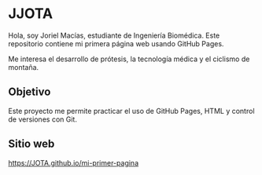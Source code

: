 # JJOTA

Hola, soy Joriel Macías, estudiante de Ingeniería Biomédica. Este repositorio contiene mi primera página web usando GitHub Pages.

Me interesa el desarrollo de prótesis, la tecnología médica y el ciclismo de montaña.
## Objetivo

Este proyecto me permite practicar el uso de GitHub Pages, HTML y control de versiones con Git.
## Sitio web

https://JOTA.github.io/mi-primer-pagina


